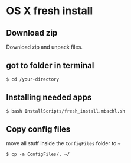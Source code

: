 # OS X fresh install

## Download zip

Download zip and unpack files.

## got to folder in terminal

`$ cd /your-directory`

## Installing needed apps

`$ bash InstallScripts/fresh_install.mbachl.sh`

## Copy config files

move all stuff inside the `ConfigFiles` folder to `~`

`$ cp -a ConfigFiles/. ~/`